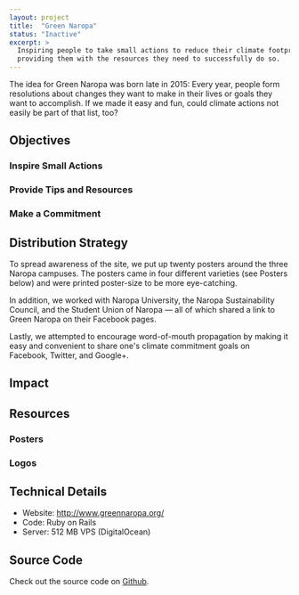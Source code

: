 ```yaml
---
layout: project
title:  "Green Naropa"
status: "Inactive"
excerpt: >
  Inspiring people to take small actions to reduce their climate footprint. And
  providing them with the resources they need to successfully do so.
---
```


The idea for Green Naropa was born late in 2015: Every year, people form resolutions
about changes they want to make in their lives or goals they want to accomplish. If
we made it easy and fun, could climate actions not easily be part of that list, too?

## Objectives

### Inspire Small Actions

### Provide Tips and Resources

### Make a Commitment

## Distribution Strategy
To spread awareness of the site, we put up twenty posters around the three
Naropa campuses. The posters came in four different varieties (see Posters
below) and were printed poster-size to be more eye-catching.

In addition, we worked with Naropa University, the Naropa Sustainability
Council, and the Student Union of Naropa &mdash; all of which shared a link
to Green Naropa on their Facebook pages.

Lastly, we attempted to encourage word-of-mouth propagation by making it easy
and convenient to share one's climate commitment goals on Facebook, Twitter, and
Google+.

## Impact

## Resources

### Posters

### Logos

## Technical Details
- Website: http://www.greennaropa.org/
- Code: Ruby on Rails
- Server: 512 MB VPS (DigitalOcean)

## Source Code
Check out the source code on [Github][green-naropa-source-code].

[green-naropa-source-code]: https://github.com/fwoelm/netzero
